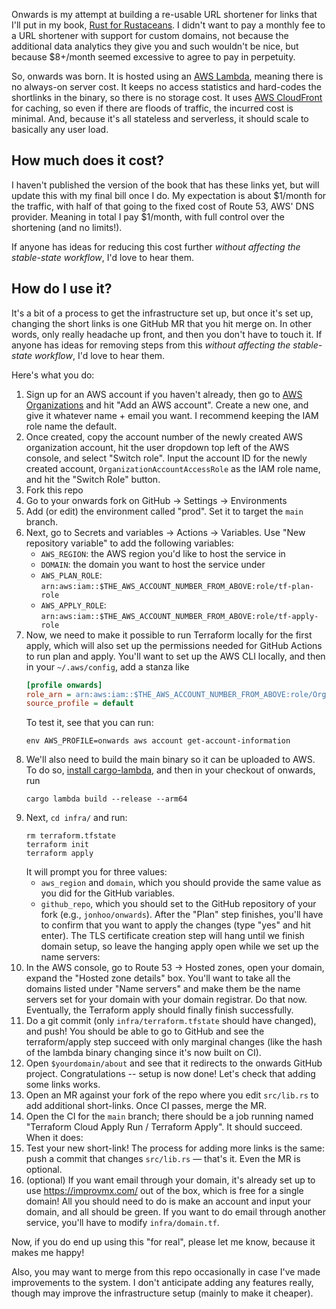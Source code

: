 Onwards is my attempt at building a re-usable URL shortener for links
that I'll put in my book, [Rust for Rustaceans][r4r]. I didn't want to
pay a monthly fee to a URL shortener with support for custom domains,
not because the additional data analytics they give you and such
wouldn't be nice, but because $8+/month seemed excessive to agree to pay
in perpetuity.

So, onwards was born. It is hosted using an [AWS Lambda][lambda],
meaning there is no always-on server cost. It keeps no access statistics
and hard-codes the shortlinks in the binary, so there is no storage
cost. It uses [AWS CloudFront][cf] for caching, so even if there are
floods of traffic, the incurred cost is minimal. And, because it's all
stateless and serverless, it should scale to basically any user load.

## How much does it cost?

I haven't published the version of the book that has these links yet,
but will update this with my final bill once I do. My expectation is
about $1/month for the traffic, with half of that going to the fixed
cost of Route 53, AWS' DNS provider. Meaning in total I pay $1/month,
with full control over the shortening (and no limits!).

If anyone has ideas for reducing this cost further _without affecting
the stable-state workflow_, I'd love to hear them.

[r4r]: https://rust-for-rustaceans.com/
[lambda]: https://aws.amazon.com/lambda/
[cf]: https://aws.amazon.com/cloudfront/

## How do I use it?

It's a bit of a process to get the infrastructure set up, but once it's
set up, changing the short links is one GitHub MR that you hit merge on.
In other words, only really headache up front, and then you don't have
to touch it. If anyone has ideas for removing steps from this _without
affecting the stable-state workflow_, I'd love to hear them.

Here's what you do:

1. Sign up for an AWS account if you haven't already, then go to [AWS
   Organizations](https://us-east-1.console.aws.amazon.com/organizations/v2/home/accounts)
   and hit "Add an AWS account". Create a new one, and give it whatever
   name + email you want. I recommend keeping the IAM role name the
   default.
1. Once created, copy the account number of the newly created AWS
   organization account, hit the user dropdown top left of the AWS
   console, and select "Switch role". Input the account ID for the newly
   created account, `OrganizationAccountAccessRole` as the IAM role
   name, and hit the "Switch Role" button.
1. Fork this repo
1. Go to your onwards fork on GitHub -> Settings -> Environments
1. Add (or edit) the environment called "prod". Set it to target the
   `main` branch.
1. Next, go to Secrets and variables -> Actions -> Variables. Use "New
   repository variable" to add the following variables:
   - `AWS_REGION`: the AWS region you'd like to host the service in
   - `DOMAIN`: the domain you want to host the service under
   - `AWS_PLAN_ROLE`: `arn:aws:iam::$THE_AWS_ACCOUNT_NUMBER_FROM_ABOVE:role/tf-plan-role`
   - `AWS_APPLY_ROLE`: `arn:aws:iam::$THE_AWS_ACCOUNT_NUMBER_FROM_ABOVE:role/tf-apply-role`
1. Now, we need to make it possible to run Terraform locally for the
   first apply, which will also set up the permissions needed for GitHub
   Actions to run plan and apply. You'll want to set up the AWS CLI
   locally, and then in your `~/.aws/config`, add a stanza like
   ```ini
   [profile onwards]
   role_arn = arn:aws:iam::$THE_AWS_ACCOUNT_NUMBER_FROM_ABOVE:role/OrganizationAccountAccessRole
   source_profile = default
   ```
   To test it, see that you can run:
   ```console
   env AWS_PROFILE=onwards aws account get-account-information
   ```
1. We'll also need to build the main binary so it can be uploaded to
   AWS. To do so, [install
   cargo-lambda](https://www.cargo-lambda.info/guide/getting-started.html),
   and then in your checkout of onwards, run
   ```console
   cargo lambda build --release --arm64
   ```
1. Next, `cd infra/` and run:
   ```console
   rm terraform.tfstate
   terraform init
   terraform apply
   ```
   It will prompt you for three values:
   - `aws_region` and `domain`, which you should provide the same value
     as you did for the GitHub variables.
   - `github_repo`, which you should set to the GitHub repository of
     your fork (e.g., `jonhoo/onwards`).
   After the "Plan" step finishes, you'll have to confirm that you want
   to apply the changes (type "yes" and hit enter). The TLS certificate
   creation step will hang until we finish domain setup, so leave the
   hanging apply open while we set up the name servers:
1. In the AWS console, go to Route 53 -> Hosted zones, open your domain,
   expand the "Hosted zone details" box. You'll want to take all the
   domains listed under "Name servers" and make them be the name servers
   set for your domain with your domain registrar. Do that now.
   Eventually, the Terraform apply should finally finish successfully.
1. Do a git commit (only `infra/terraform.tfstate` should have changed),
   and push! You should be able to go to GitHub and see the
   terraform/apply step succeed with only marginal changes (like the
   hash of the lambda binary changing since it's now built on CI).
1. Open `$yourdomain/about` and see that it redirects to the onwards
   GitHub project. Congratulations -- setup is now done! Let's check
   that adding some links works.
1. Open an MR against your fork of the repo where you edit `src/lib.rs`
   to add additional short-links. Once CI passes, merge the MR.
1. Open the CI for the `main` branch; there should be a job running
   named "Terraform Cloud Apply Run / Terraform Apply". It should
   succeed. When it does:
1. Test your new short-link! The process for adding more links is the
   same: push a commit that changes `src/lib.rs` — that's it. Even the
   MR is optional.
1. (optional) If you want email through your domain, it's already set up
   to use https://improvmx.com/ out of the box, which is free for a
   single domain! All you should need to do is make an account and input
   your domain, and all should be green. If you want to do email through
   another service, you'll have to modify `infra/domain.tf`.

Now, if you do end up using this "for real", please let me know, because
it makes me happy!

Also, you may want to merge from this repo occasionally in case I've
made improvements to the system. I don't anticipate adding any features
really, though may improve the infrastructure setup (mainly to make it
cheaper).

[tf-aws]: https://developer.hashicorp.com/terraform/cloud-docs/workspaces/dynamic-provider-credentials/aws-configuration
